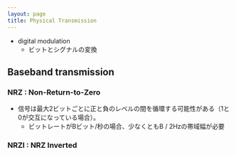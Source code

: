 ```yaml
---
layout: page
title: Physical Transmission
---
```


* digital modulation
    * ビットとシグナルの変換

## Baseband transmission

### NRZ : Non-Return-to-Zero

* 信号は最大2ビットごとに正と負のレベルの間を循環する可能性がある（1と0が交互になっている場合）。
    * ビットレートがBビット/秒の場合、少なくともB / 2Hzの帯域幅が必要

### NRZI : NRZ Inverted